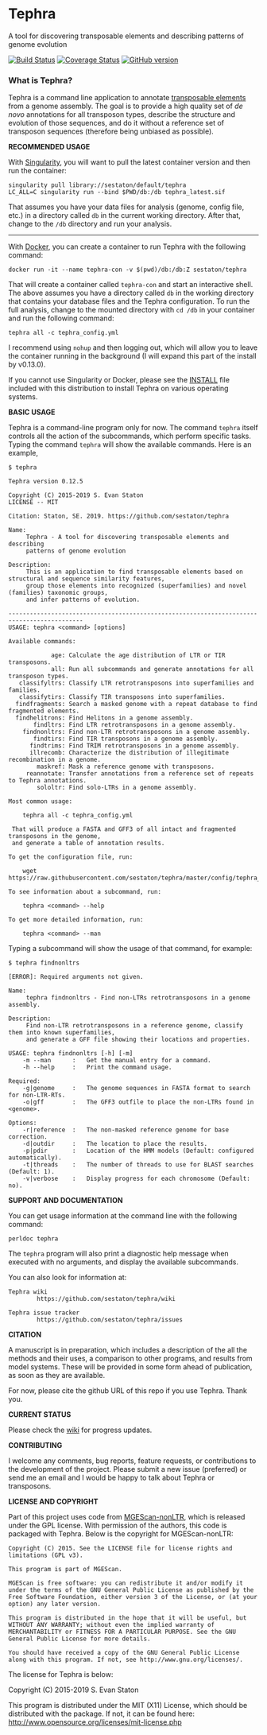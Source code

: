 # Tephra
A tool for discovering transposable elements and describing patterns of genome evolution

[![Build Status](https://travis-ci.org/sestaton/tephra.svg?branch=master)](https://travis-ci.org/sestaton/tephra) [![Coverage Status](https://coveralls.io/repos/github/sestaton/tephra/badge.svg?branch=master)](https://coveralls.io/github/sestaton/tephra?branch=master) [![GitHub version](https://badge.fury.io/gh/sestaton%2Ftephra.svg)](https://badge.fury.io/gh/sestaton%2Ftephra)

### What is Tephra?

Tephra is a command line application to annotate [transposable elements](http://en.wikipedia.org/wiki/Transposable_element) from a genome assembly. The goal is to provide a high quality set of *de novo* annotations for all transposon types, describe the structure and evolution of those sequences, and do it without a reference set of transposon sequences (therefore being unbiased as possible).

**RECOMMENDED USAGE**

With [Singularity](https://sylabs.io/docs/), you will want to pull the latest container version and then run the container:

    singularity pull library://sestaton/default/tephra
    LC_ALL=C singularity run --bind $PWD/db:/db tephra_latest.sif

That assumes you have your data files for analysis (genome, config file, etc.) in a directory called `db` in the current working directory. After that, change to the `/db` directory and run your analysis.

---

With [Docker](https://www.docker.com/), you can create a container to run Tephra with the following command:

    docker run -it --name tephra-con -v $(pwd)/db:/db:Z sestaton/tephra

That will create a container called `tephra-con` and start an interactive shell. The above assumes you have a directory called `db` in the working directory that contains your database files and the Tephra configuration. To run the full analysis, change to the mounted directory with `cd /db` in your container and run the following command:

    tephra all -c tephra_config.yml

I recommend using `nohup` and then logging out, which will allow you to leave the container running in the background (I will expand this part of the install by v0.13.0).

If you cannot use Singularity or Docker, please see the [INSTALL](https://github.com/sestaton/tephra/blob/master/INSTALL.md) file included with this distribution to install Tephra on various operating systems.

**BASIC USAGE**

Tephra is a command-line program only for now. The command `tephra` itself controls all the action of the subcommands, which perform specific tasks. Typing the command `tephra` will show the available commands. Here is an example,

    $ tephra 

    Tephra version 0.12.5
    
    Copyright (C) 2015-2019 S. Evan Staton
    LICENSE -- MIT

    Citation: Staton, SE. 2019. https://github.com/sestaton/tephra

    Name:
         Tephra - A tool for discovering transposable elements and describing
         patterns of genome evolution
    
    Description:
         This is an application to find transposable elements based on structural and sequence similarity features,
         group those elements into recognized (superfamilies) and novel (families) taxonomic groups,
         and infer patterns of evolution.
    
    -------------------------------------------------------------------------------------------
    USAGE: tephra <command> [options]
    
    Available commands:
         
                age: Calculate the age distribution of LTR or TIR transposons.
                all: Run all subcommands and generate annotations for all transposon types.
       classifyltrs: Classify LTR retrotransposons into superfamilies and families.
       classifytirs: Classify TIR transposons into superfamilies.
      findfragments: Search a masked genome with a repeat database to find fragmented elements.
      findhelitrons: Find Helitons in a genome assembly.
           findltrs: Find LTR retrotransposons in a genome assembly.
        findnonltrs: Find non-LTR retrotransposons in a genome assembly.  
           findtirs: Find TIR transposons in a genome assembly.
          findtrims: Find TRIM retrotransposons in a genome assembly.
          illrecomb: Characterize the distribution of illegitimate recombination in a genome.
            maskref: Mask a reference genome with transposons.
         reannotate: Transfer annotations from a reference set of repeats to Tephra annotations.
            sololtr: Find solo-LTRs in a genome assembly.
    
    Most common usage:
    
        tephra all -c tephra_config.yml
    
     That will produce a FASTA and GFF3 of all intact and fragmented transposons in the genome,
     and generate a table of annotation results.
    
    To get the configuration file, run:
    
        wget https://raw.githubusercontent.com/sestaton/tephra/master/config/tephra_config.yml
    
    To see information about a subcommand, run:
    
        tephra <command> --help
    
    To get more detailed information, run:
    
        tephra <command> --man


Typing a subcommand will show the usage of that command, for example:

    $ tephra findnonltrs

    [ERROR]: Required arguments not given.
    
    Name:
         tephra findnonltrs - Find non-LTRs retrotransposons in a genome assembly.
    
    Description:
         Find non-LTR retrotransposons in a reference genome, classify them into known superfamilies, 
         and generate a GFF file showing their locations and properties.
    
    USAGE: tephra findnonltrs [-h] [-m]
        -m --man      :   Get the manual entry for a command.
        -h --help     :   Print the command usage.
    
    Required:
        -g|genome     :   The genome sequences in FASTA format to search for non-LTR-RTs. 
        -o|gff        :   The GFF3 outfile to place the non-LTRs found in <genome>.
    
    Options:
        -r|reference  :   The non-masked reference genome for base correction.
        -d|outdir     :   The location to place the results.
        -p|pdir       :   Location of the HMM models (Default: configured automatically).
        -t|threads    :   The number of threads to use for BLAST searches (Default: 1).
        -v|verbose    :   Display progress for each chromosome (Default: no).


**SUPPORT AND DOCUMENTATION**

You can get usage information at the command line with the following command:

    perldoc tephra

The `tephra` program will also print a diagnostic help message when executed with no arguments, and display the available subcommands.

You can also look for information at:

    Tephra wiki
            https://github.com/sestaton/tephra/wiki

    Tephra issue tracker
            https://github.com/sestaton/tephra/issues

 
**CITATION**

A manuscript is in preparation, which includes a description of the all the methods and their uses, a comparison to other programs, and results from model systems. These will be provided in some form ahead of publication, as soon as they are available.

For now, please cite the github URL of this repo if you use Tephra. Thank you. 

**CURRENT STATUS**

Please check the [wiki](https://github.com/sestaton/tephra/wiki) for progress updates.

**CONTRIBUTING**

I welcome any comments, bug reports, feature requests, or contributions to the development of the project. Please submit a new issue (preferred) or send me an email and I would be happy to talk about Tephra or transposons.

**LICENSE AND COPYRIGHT**

Part of this project uses code from [MGEScan-nonLTR](http://darwin.informatics.indiana.edu/cgi-bin/evolution/nonltr/nonltr.pl), which is released under the GPL license. With permission of the authors, this code is packaged with Tephra. Below is the copyright for MGEScan-nonLTR:

    Copyright (C) 2015. See the LICENSE file for license rights and limitations (GPL v3).

    This program is part of MGEScan.

    MGEScan is free software: you can redistribute it and/or modify it under the terms of the GNU General Public License as published by the Free Software Foundation, either version 3 of the License, or (at your option) any later version.

    This program is distributed in the hope that it will be useful, but WITHOUT ANY WARRANTY; without even the implied warranty of MERCHANTABILITY or FITNESS FOR A PARTICULAR PURPOSE. See the GNU General Public License for more details.

    You should have received a copy of the GNU General Public License along with this program. If not, see http://www.gnu.org/licenses/.

The license for Tephra is below:

Copyright (C) 2015-2019 S. Evan Staton

This program is distributed under the MIT (X11) License, which should be distributed with the package.
If not, it can be found here: http://www.opensource.org/licenses/mit-license.php

